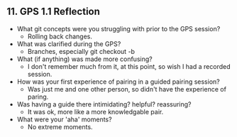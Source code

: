 ## 11. GPS 1.1 Reflection

- What git concepts were you struggling with prior to the GPS session?
  * Rolling back changes.
- What was clarified during the GPS?
  * Branches, especially git checkout -b
- What (if anything) was made more confusing?
  * I don't remember much from it, at this point, so wish I had a recorded session.
- How was your first experience of pairing in a guided pairing session?
  * Was just me and one other person, so didn't have the experience of paring.
- Was having a guide there intimidating? helpful? reassuring?
  * It was ok, more like a more knowledgable pair.
- What were your 'aha' moments?
  * No extreme moments.